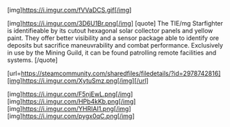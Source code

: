 [img]https://i.imgur.com/fVVaDCS.gif[/img]


[img]https://i.imgur.com/3D6U1Br.png[/img]
[quote]
The TIE/mg Starfighter is identifieable by its cutout hexagonal solar collector panels and yellow paint. They offer better visibility and a sensor package able to identify ore deposits but sacrifice maneuvrability and combat performance. Exclusively in use by the Mining Guild, it can be found patrolling remote facilities and systems.
[/quote]

[url=https://steamcommunity.com/sharedfiles/filedetails/?id=2978742816][img]https://i.imgur.com/XytuSmz.png[/img][/url]


[img]https://i.imgur.com/F5njEwL.png[/img]
[img]https://i.imgur.com/HPb4kKb.png[/img]
[img]https://i.imgur.com/YHRIAI1.png[/img]
[img]https://i.imgur.com/pygx0qC.png[/img]